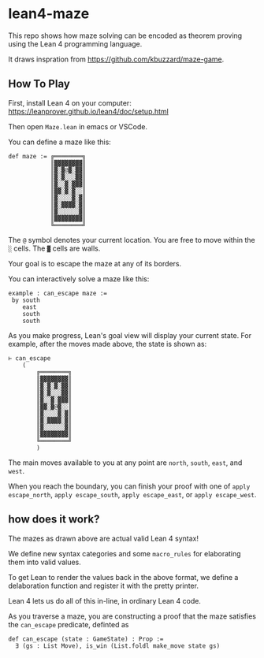 # lean4-maze

This repo shows how maze solving
can be encoded as theorem proving
using the Lean 4 programming language.

It draws inspration from https://github.com/kbuzzard/maze-game.


## How To Play

First, install Lean 4 on your computer: https://leanprover.github.io/lean4/doc/setup.html

Then open `Maze.lean` in emacs or VSCode.

You can define a maze like this:

```lean
def maze := ╔════════╗
            ║▓▓▓▓▓▓▓▓║
            ║▓░▓@▓░▓▓║
            ║▓░▓░░░▓▓║
            ║▓░░▓░▓▓▓║
            ║▓▓░▓░▓░░║
            ║▓░░░░▓░▓║
            ║▓░▓▓▓▓░▓║
            ║▓░░░░░░▓║
            ║▓▓▓▓▓▓▓▓║
            ╚════════╝
```

The `@` symbol denotes your current location.
You are free to move within the `░` cells.
The `▓` cells are walls.

Your goal is to escape the maze at any of its borders.

You can interactively solve a maze like this:


```lean
example : can_escape maze :=
 by south
    east
    south
    south
```

As you make progress, Lean's goal view will display your current state.
For example, after the moves made above, the state is shown as:

```lean
⊢ can_escape
    (
        ╔════════╗
        ║▓▓▓▓▓▓▓▓║
        ║▓░▓░▓░▓▓║
        ║▓░▓░░░▓▓║
        ║▓░░▓░▓▓▓║
        ║▓▓░▓@▓░░║
        ║▓░░░░▓░▓║
        ║▓░▓▓▓▓░▓║
        ║▓░░░░░░▓║
        ║▓▓▓▓▓▓▓▓║
        ╚════════╝
        )
```

The main moves available to you at any point are `north`, `south`, `east`, and `west`.

When you reach the boundary, you can finish your proof with one of
`apply escape_north`, `apply escape_south`, `apply escape_east`, or `apply escape_west`.

## how does it work?

The mazes as drawn above are actual valid Lean 4 syntax!

We define new syntax categories and some `macro_rules` for elaborating
them into valid values.

To get Lean to render the values back in the above format,
we define a delaboration function and register it with the pretty printer.

Lean 4 lets us do all of this in-line, in ordinary Lean 4 code.

As you traverse a maze, you are constructing a proof
that the maze satisfies the `can_escape` predicate, definted as

```lean
def can_escape (state : GameState) : Prop :=
  ∃ (gs : List Move), is_win (List.foldl make_move state gs)
```

